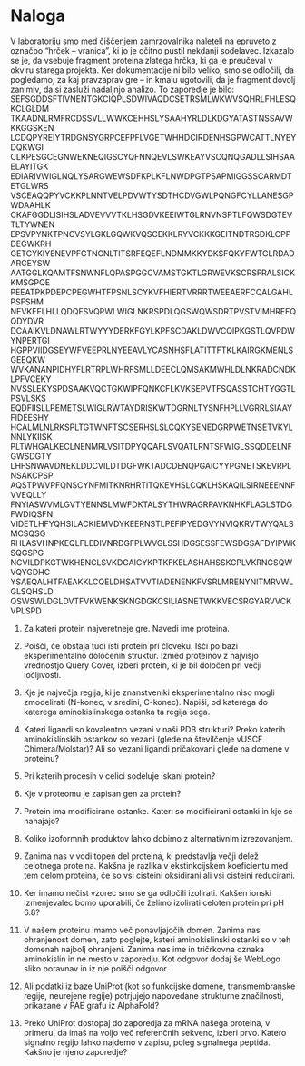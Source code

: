 # Naloga

V laboratoriju smo med čiščenjem zamrzovalnika naleteli na epruveto z označbo “hrček – vranica”, ki jo je očitno pustil nekdanji sodelavec. 
Izkazalo se je, da vsebuje fragment proteina zlatega hrčka, ki ga je preučeval v okviru starega projekta. Ker dokumentacije ni bilo veliko, smo se odločili, 
da pogledamo, za kaj pravzaprav gre – in kmalu ugotovili, da je fragment dovolj zanimiv, da si zasluži nadaljnjo analizo.
To zaporedje je bilo: 
SEFSGDDSFTIVNENTGKCIQPLSDWIVAQDCSETRSMLWKWVSQHRLFHLESQKCLGLDM
TKAADNLRMFRCDSSVLLWWKCEHHSLYSAAHYRLDLKDGYATASTNSSAVWKKGGSKEN
LCDQPYREIYTRDGNSYGRPCEFPFLVGETWHHDCIRDENHSGPWCATTLNYEYDQKWGI
CLKPESGCEGNWEKNEQIGSCYQFNNQEVLSWKEAYVSCQNQGADLLSIHSAAELAYITGK
EDIARIVWIGLNQLYSARGWEWSDFKPLKFLNWDPGTPSAPMIGGSSCARMDTETGLWRS
VSCEAQQPYVCKKPLNNTVELPDVWTYSDTHCDVGWLPQNGFCYLLANESGPWDAAHLK
CKAFGGDLISIHSLADVEVVVTKLHSGDVKEEIWTGLRNVNSPTLFQWSDGTEVTLTYWNEN
EPSVPYNKTPNCVSYLGKLGQWKVQSCEKKLRYVCKKKGEITNDTRSDKLCPPDEGWKRH
GETCYKIYENEVPFGTNCNLTITSRFEQEFLNDMMKKYDKSFQKYFWTGLRDADARGEYSW
AATGGLKQAMTFSNWNFLQPASPGGCVAMSTGKTLGRWEVKSCRSFRALSICKKMSGPQE
PEEATPKPDEPCPEGWHTFPSNLSCYKVFHIERTVRRRTWEEAERFCQALGAHLPSFSHM
NEVKEFLHLLQDQFSVQRWLWIGLNKRSPDLQGSWQWSDRTPVSTVIMHREFQQDYDVR
DCAAIKVLDNAWLRTWYYYDERKFGYLKPFSCDAKLDWVCQIPKGSTLQVPDWYNPERTGI
HGPPVIIDGSEYWFVEEPRLNYEEAVLYCASNHSFLATITTFTKLKAIRGKMENLSGEEQKW
WVKANANPIDHYFLRTRPLWHRFSMLLDEECLQMSAKMWHLDLNKRADCNDKLPFVCEKY
NVSSLEKYSPDSAAKVQCTGKWIPFQNKCFLKVKSEPVTFSQASSTCHTYGGTLPSVLSKS
EQDFIISLLPEMETSLWIGLRWTAYDRISKWTDGRNLTYSNFHPLLVGRRLSIAAYFIDEESHY
HCALMLNLRKSPLTGTWNFTSCSERHSLSLCQKYSENEDGRPWETNSETVKYLNNLYKIISK
PLTWHGALKECLNENMRLVSITDPYQQAFLSVQATLRNTSFWIGLSSQDDELNFGWSDGTY
LHFSNWAVDNEKLDDCVILDTDGFWKTADCDENQPGAICYYPGNETSKEVRPLNSAKCPSP
AQSTPWVPFQNSCYNFMITKNRHRTITQKEVHSLCQKLHSKAQILSIRNEEENNFVVEQLLY
FNYIASWVMLGVTYENNSLMWFDKTALSYTHWRAGRPAVKNHKFLAGLSTDGFWDIQSFN
VIDETLHFYQHSILACKIEMVDYKEERNSTLPEFIPYEDGVYNVIQKRVTWYQALSMCSQSG
RHLASVHNPKEQLFLEDIVNRDGFPLWVGLSSHDGSESSFEWSDGSAFDYIPWKSQGSPG
NCVILDPKGTWKHENCLSVKDGAICYKPTKFKELASHAHSSKCPLVKRNGSQWVQYGDHC
YSAEQALHTFAEAKKLCQELDHSATVVTIADENENKFVSRLMRENYNITMRVWLGLSQHSLD
QSWSWLDGLDVTFVKWENKSKNGDGKCSILIASNETWKKVECSRGYARVVCKVPLSPD
1) Za kateri protein najveretneje gre. Navedi ime proteina.

2) Poišči, če obstaja tudi isti protein pri človeku. Išči po bazi eksperimentalno določenih
struktur. Izmed proteinov z najvišjo vrednostjo Query Cover, izberi protein, ki je bil določen pri večji
ločljivosti.

3) Kje je največja regija, ki je znanstveniki eksperimentalno niso mogli zmodelirati (N-konec, v sredini, C-konec). Napiši,
od katerega do katerega aminokislinskega ostanka ta regija sega. 

4) Kateri ligandi so kovalentno vezani v naši PDB strukturi? Preko katerih aminokislinskih ostankov so vezani (glede na številčenje vUSCF Chimera/Molstar)? Ali so vezani ligandi pričakovani glede na domene v proteinu? 

5) Pri katerih procesih v celici sodeluje iskani protein?

6) Kje v proteomu je zapisan gen za protein?

7) Protein ima modificirane ostanke. Kateri so modificirani ostanki in kje se nahajajo?

8) Koliko izoformnih produktov lahko dobimo z alternativnim izrezovanjem.

9) Zanima nas v vodi topen del proteina, ki predstavlja večji delež celotnega proteina. Kakšna je razlika v
ekstinkcijskem koeficientu med tem delom proteina, če so vsi cisteini oksidirani ali vsi cisteini reducirani.

10) Ker imamo nečist vzorec smo se ga odločili izolirati. Kakšen ionski izmenjevalec bomo
uporabili, če želimo izolirati celoten protein pri pH 6.8?

11) V našem proteinu imamo več ponavljajočih domen. Zanima nas ohranjenost domen, zato
poglejte, kateri aminokislinski ostanki so v teh domenah najbolj ohranjeni. Zanima nas ime in
tričrkovna oznaka aminokislin in ne mesto v zaporedju. Kot odgovor dodaj še WebLogo sliko
poravnav in iz nje poišči odgovor.

12) Ali podatki iz baze UniProt (kot so funkcijske domene, transmembranske regije, neurejene regije) potrjujejo napovedane strukturne značilnosti, prikazane v PAE grafu iz AlphaFold?

13)	Preko UniProt dostopaj do zaporedja za mRNA našega proteina, v primeru, da imaš na voljo več referenčnih sekvenc, izberi prvo. 
Katero signalno regijo lahko najdemo v zapisu, poleg signalnega peptida. Kakšno je njeno zaporedje?

